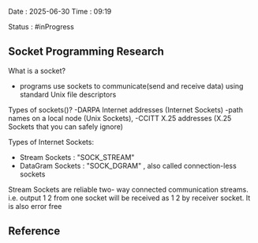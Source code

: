 Date : 2025-06-30  Time : 09:19

Status : #inProgress  

## Socket Programming Research
 What is a socket?
 - programs use sockets to communicate(send and receive data) using standard Unix file descriptors

Types of sockets()?
-DARPA Internet addresses (Internet Sockets)
-path names on a local node (Unix Sockets),
-CCITT X.25 addresses (X.25 Sockets that you can safely ignore)

Types of Internet Sockets:
- Stream Sockets : "SOCK_STREAM" 
- DataGram Sockets : "SOCK_DGRAM" ,  also called connection-less sockets

Stream Sockets are reliable two- way connected communication streams. i.e. output 1 2 from one socket will be received as 1 2 by receiver socket. It is also error free



## Reference